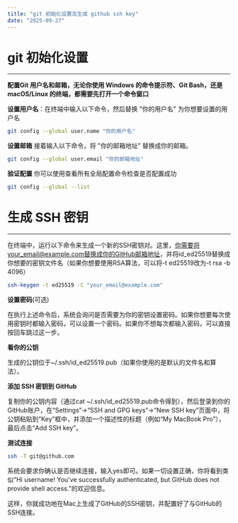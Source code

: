 ```yaml
---
title: "git 初始化设置及生成 github ssh key"
date: "2025-09-27"
---
```


# git 初始化设置
---

**配置Git 用户名和邮箱，无论你使用 Windows 的命令提示符、Git Bash，还是 macOS/Linux 的终端，都需要先打开一个命令窗口**

**设置用户名**：在终端中输入以下命令，然后替换 "你的用户名" 为你想要设置的用户名
```sh
git config --global user.name "你的用户名"
```

**设置邮箱** 接着输入以下命令，将 "你的邮箱地址" 替换成你的邮箱。

```sh
git config --global user.email "你的邮箱地址"
```

**验证配置** 你可以使用查看所有全局配置命令检查是否配置成功

```sh
git config --global --list
```

# 生成 SSH 密钥
---



在终端中，运行以下命令来生成一个新的SSH密钥对。这里，你需要将your_email@example.com替换成你的GitHub邮箱地址，并将id_ed25519替换成你想要的密钥文件名（如果你想要使用RSA算法，可以将-t ed25519改为-t rsa -b 4096）

```sh
ssh-keygen -t ed25519 -C "your_email@example.com"
```

**设置密码**(可选)

在执行上述命令后，系统会询问是否需要为你的密钥设置密码。如果你想要每次使用密钥时都输入密码，可以设置一个密码。如果你不想每次都输入密码，可以直接按回车跳过这一步。

**看你的公钥**

生成的公钥位于~/.ssh/id_ed25519.pub（如果你使用的是默认的文件名和算法）。

**添加 SSH 密钥到 GitHub**

复制你的公钥内容（通过cat ~/.ssh/id_ed25519.pub命令得到），然后登录到你的GitHub账户，在“Settings”->“SSH and GPG keys”->“New SSH key”页面中，将公钥粘贴到“Key”框中，并添加一个描述性的标题（例如“My MacBook Pro”），最后点击“Add SSH key”。

**测试连接**

```sh
ssh -T git@github.com
```

系统会要求你确认是否继续连接，输入yes即可。如果一切设置正确，你将看到类似“Hi username! You've successfully authenticated, but GitHub does not provide shell access.”的欢迎信息。

这样，你就成功地在Mac上生成了GitHub的SSH密钥，并配置好了与GitHub的SSH连接。
